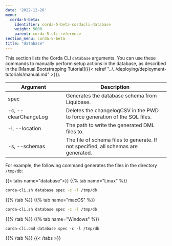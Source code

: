 ```yaml
---
date: '2022-12-20'
menu:
  corda-5-beta:
    identifier: corda-5-beta-cordacli-database
    weight: 5000
    parent: corda-5-cli-reference
section_menu: corda-5-beta
title: "database"
---
```


This section lists the Corda CLI `database` arguments. You can use these commands to manually perform setup actions in the database, as described in the [Manual Bootstrapping Tutorial]({{< relref "../../deploying/deployment-tutorials/manual.md" >}}).

| <div style="width:160px">Argument</div> | Description                                                                        |
| --------------------------------------- | ---------------------------------------------------------------------------------- |
| spec                                    | Generates the database schema from Liquibase.                                      |
| -c, \-\-clearChangeLog                  | Deletes the changelogCSV in the PWD to force generation of the SQL files.          |
| -l, \-\-location                        | The path to write the generated DML files to.                                      |
| -s, \-\-schemas                         | The file of schema files to generate. If not specified, all schemas are generated. |

For example, the following command generates the files in the directory `/tmp/db`:

   {{< tabs name="database">}}
   {{% tab name="Linux" %}}
   ```sh
   corda-cli.sh database spec -c -l /tmp/db
   ```
   {{% /tab %}}
   {{% tab name="macOS" %}}
   ```sh
   corda-cli.sh database spec -c -l /tmp/db
   ```
   {{% /tab %}}
   {{% tab name="Windows" %}}
   ```shell
   corda-cli.cmd database spec -c -l /tmp/db
   ```
   {{% /tab %}}
   {{< /tabs >}}